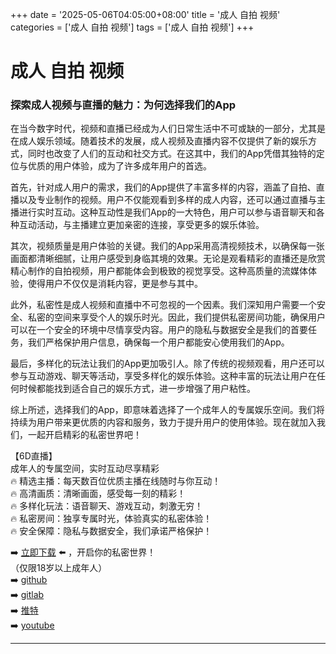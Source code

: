 +++
date = '2025-05-06T04:05:00+08:00'
title = '成人 自拍 视频'
categories = ['成人 自拍 视频']
tags = ['成人 自拍 视频']
+++

# 成人 自拍 视频

### 探索成人视频与直播的魅力：为何选择我们的App

在当今数字时代，视频和直播已经成为人们日常生活中不可或缺的一部分，尤其是在成人娱乐领域。随着技术的发展，成人视频及直播内容不仅提供了新的娱乐方式，同时也改变了人们的互动和社交方式。在这其中，我们的App凭借其独特的定位与优质的用户体验，成为了许多成年用户的首选。

首先，针对成人用户的需求，我们的App提供了丰富多样的内容，涵盖了自拍、直播以及专业制作的视频。用户不仅能观看到多样的成人内容，还可以通过直播与主播进行实时互动。这种互动性是我们App的一大特色，用户可以参与语音聊天和各种互动活动，与主播建立更加亲密的连接，享受更多的娱乐体验。

其次，视频质量是用户体验的关键。我们的App采用高清视频技术，以确保每一张画面都清晰细腻，让用户感受到身临其境的效果。无论是观看精彩的直播还是欣赏精心制作的自拍视频，用户都能体会到极致的视觉享受。这种高质量的流媒体体验，使得用户不仅仅是消耗内容，更是参与其中。

此外，私密性是成人视频和直播中不可忽视的一个因素。我们深知用户需要一个安全、私密的空间来享受个人的娱乐时光。因此，我们提供私密房间功能，确保用户可以在一个安全的环境中尽情享受内容。用户的隐私与数据安全是我们的首要任务，我们严格保护用户信息，确保每一个用户都能安心使用我们的App。

最后，多样化的玩法让我们的App更加吸引人。除了传统的视频观看，用户还可以参与互动游戏、聊天等活动，享受多样化的娱乐体验。这种丰富的玩法让用户在任何时候都能找到适合自己的娱乐方式，进一步增强了用户粘性。

综上所述，选择我们的App，即意味着选择了一个成年人的专属娱乐空间。我们将持续为用户带来更优质的内容和服务，致力于提升用户的使用体验。现在就加入我们，一起开启精彩的私密世界吧！

【6D直播】  
成年人的专属空间，实时互动尽享精彩  
🔥 精选主播：每天数百位优质主播在线随时与你互动！  
🔥 高清画质：清晰画面，感受每一刻的精彩！  
🔥 多样化玩法：语音聊天、游戏互动，刺激无穷！  
🔥 私密房间：独享专属时光，体验真实的私密体验！  
🔥 安全保障：隐私与数据安全，我们承诺严格保护！  

➡️ [立即下载](https://down123.s3.ap-east-1.amazonaws.com/down/down.html?channelCode=blog) ⬅️ ，开启你的私密世界！  
（仅限18岁以上成年人）  
➡️ [github](https://aldult-live.github.io/)  
➡️ [gitlab](https://seo-09598d.gitlab.io/)  
➡️ [推特](https://x.com/wegame33)  
➡️ [youtube](https://www.youtube.com/@6Dlive)  

---
